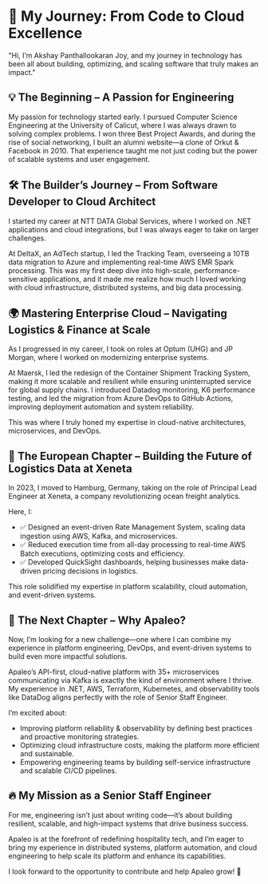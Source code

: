 # 🚀 My Journey: From Code to Cloud Excellence

"Hi, I’m Akshay Panthallookaran Joy, and my journey in technology has been all about building, optimizing, and scaling software that truly makes an impact."

## 💡 The Beginning – A Passion for Engineering
My passion for technology started early. I pursued Computer Science Engineering at the University of Calicut, where I was always drawn to solving complex problems. I won three Best Project Awards, and during the rise of social networking, I built an alumni website—a clone of Orkut & Facebook in 2010. That experience taught me not just coding but the power of scalable systems and user engagement.

## 🛠 The Builder’s Journey – From Software Developer to Cloud Architect
I started my career at NTT DATA Global Services, where I worked on .NET applications and cloud integrations, but I was always eager to take on larger challenges.

At DeltaX, an AdTech startup, I led the Tracking Team, overseeing a 10TB data migration to Azure and implementing real-time AWS EMR Spark processing. This was my first deep dive into high-scale, performance-sensitive applications, and it made me realize how much I loved working with cloud infrastructure, distributed systems, and big data processing.

## 🌍 Mastering Enterprise Cloud – Navigating Logistics & Finance at Scale
As I progressed in my career, I took on roles at Optum (UHG) and JP Morgan, where I worked on modernizing enterprise systems.

At Maersk, I led the redesign of the Container Shipment Tracking System, making it more scalable and resilient while ensuring uninterrupted service for global supply chains. I introduced Datadog monitoring, K6 performance testing, and led the migration from Azure DevOps to GitHub Actions, improving deployment automation and system reliability.

This was where I truly honed my expertise in cloud-native architectures, microservices, and DevOps.

## 🚀 The European Chapter – Building the Future of Logistics Data at Xeneta
In 2023, I moved to Hamburg, Germany, taking on the role of Principal Lead Engineer at Xeneta, a company revolutionizing ocean freight analytics.

Here, I:
- ✅ Designed an event-driven Rate Management System, scaling data ingestion using AWS, Kafka, and microservices.
- ✅ Reduced execution time from all-day processing to real-time AWS Batch executions, optimizing costs and efficiency.
- ✅ Developed QuickSight dashboards, helping businesses make data-driven pricing decisions in logistics.

This role solidified my expertise in platform scalability, cloud automation, and event-driven systems.

## 🎯 The Next Chapter – Why Apaleo?
Now, I’m looking for a new challenge—one where I can combine my experience in platform engineering, DevOps, and event-driven systems to build even more impactful solutions.

Apaleo’s API-first, cloud-native platform with 35+ microservices communicating via Kafka is exactly the kind of environment where I thrive. My experience in .NET, AWS, Terraform, Kubernetes, and observability tools like DataDog aligns perfectly with the role of Senior Staff Engineer.

I’m excited about:
- Improving platform reliability & observability by defining best practices and proactive monitoring strategies.
- Optimizing cloud infrastructure costs, making the platform more efficient and sustainable.
- Empowering engineering teams by building self-service infrastructure and scalable CI/CD pipelines.

## 🔥 My Mission as a Senior Staff Engineer
For me, engineering isn’t just about writing code—it’s about building resilient, scalable, and high-impact systems that drive business success.

Apaleo is at the forefront of redefining hospitality tech, and I’m eager to bring my experience in distributed systems, platform automation, and cloud engineering to help scale its platform and enhance its capabilities.

I look forward to the opportunity to contribute and help Apaleo grow! 🚀
